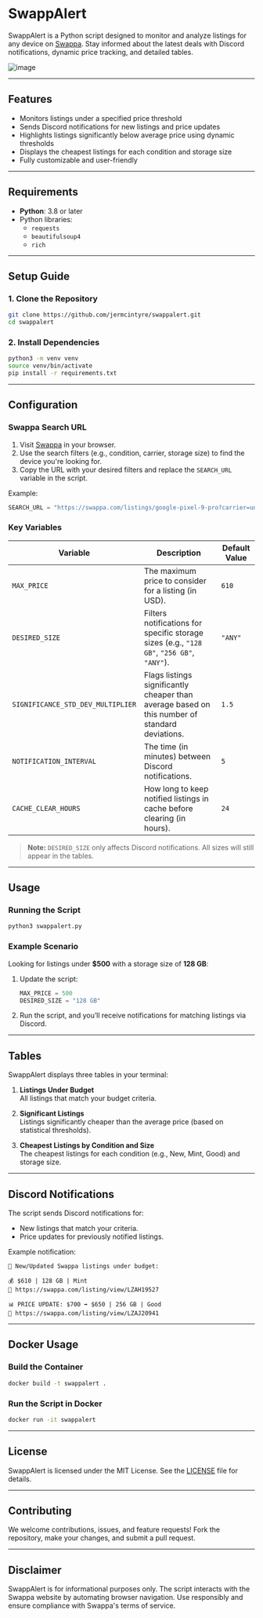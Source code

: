 # SwappAlert

SwappAlert is a Python script designed to monitor and analyze listings for any device on [Swappa](https://swappa.com). Stay informed about the latest deals with Discord notifications, dynamic price tracking, and detailed tables.

![image](https://github.com/user-attachments/assets/824bb245-a1d2-4af2-a2a6-2fcb6a21f40b)

---

## Features
- Monitors listings under a specified price threshold
- Sends Discord notifications for new listings and price updates
- Highlights listings significantly below average price using dynamic thresholds
- Displays the cheapest listings for each condition and storage size
- Fully customizable and user-friendly

---

## Requirements
- **Python**: 3.8 or later
- Python libraries:
  - `requests`
  - `beautifulsoup4`
  - `rich`

---

## Setup Guide

### 1. Clone the Repository
```bash
git clone https://github.com/jermcintyre/swappalert.git
cd swappalert
```

### 2. Install Dependencies
```bash
python3 -m venv venv
source venv/bin/activate
pip install -r requirements.txt
```

---

## Configuration

### Swappa Search URL
1. Visit [Swappa](https://swappa.com) in your browser.
2. Use the search filters (e.g., condition, carrier, storage size) to find the device you're looking for.
3. Copy the URL with your desired filters and replace the `SEARCH_URL` variable in the script.

Example:
```python
SEARCH_URL = "https://swappa.com/listings/google-pixel-9-pro?carrier=unlocked&color=&storage=&modeln=&condition=&sort=&exclude_businesses=on"
```

### Key Variables
| Variable                      | Description                                                                                      | Default Value     |
|-------------------------------|--------------------------------------------------------------------------------------------------|-------------------|
| `MAX_PRICE`                   | The maximum price to consider for a listing (in USD).                                           | `610`             |
| `DESIRED_SIZE`                | Filters notifications for specific storage sizes (e.g., `"128 GB"`, `"256 GB"`, `"ANY"`).        | `"ANY"`           |
| `SIGNIFICANCE_STD_DEV_MULTIPLIER` | Flags listings significantly cheaper than average based on this number of standard deviations. | `1.5`             |
| `NOTIFICATION_INTERVAL`       | The time (in minutes) between Discord notifications.                                            | `5`               |
| `CACHE_CLEAR_HOURS`           | How long to keep notified listings in cache before clearing (in hours).                        | `24`              |

> **Note:** `DESIRED_SIZE` only affects Discord notifications. All sizes will still appear in the tables.

---

## Usage

### Running the Script
```bash
python3 swappalert.py
```

### Example Scenario
Looking for listings under **$500** with a storage size of **128 GB**:
1. Update the script:
   ```python
   MAX_PRICE = 500
   DESIRED_SIZE = "128 GB"
   ```
2. Run the script, and you’ll receive notifications for matching listings via Discord.

---

## Tables

SwappAlert displays three tables in your terminal:

1. **Listings Under Budget**  
   All listings that match your budget criteria.

2. **Significant Listings**  
   Listings significantly cheaper than the average price (based on statistical thresholds).

3. **Cheapest Listings by Condition and Size**  
   The cheapest listings for each condition (e.g., New, Mint, Good) and storage size.

---

## Discord Notifications
The script sends Discord notifications for:
- New listings that match your criteria.
- Price updates for previously notified listings.

Example notification:
```
🔔 New/Updated Swappa listings under budget:

💰 $610 | 128 GB | Mint
🔗 https://swappa.com/listing/view/LZAH19527

📊 PRICE UPDATE: $700 ➡️ $650 | 256 GB | Good
🔗 https://swappa.com/listing/view/LZAJ20941
```

---

## Docker Usage

### Build the Container
```bash
docker build -t swappalert .
```

### Run the Script in Docker
```bash
docker run -it swappalert
```

---

## License
SwappAlert is licensed under the MIT License. See the [LICENSE](LICENSE) file for details.

---

## Contributing
We welcome contributions, issues, and feature requests! Fork the repository, make your changes, and submit a pull request.

---

## Disclaimer
SwappAlert is for informational purposes only. The script interacts with the Swappa website by automating browser navigation. Use responsibly and ensure compliance with Swappa's terms of service.
